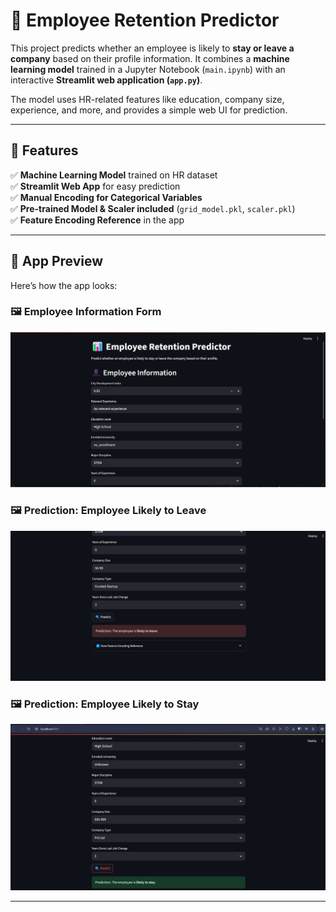 # 🏢 Employee Retention Predictor  

This project predicts whether an employee is likely to **stay or leave a company** based on their profile information. It combines a **machine learning model** trained in a Jupyter Notebook (`main.ipynb`) with an interactive **Streamlit web application (`app.py`)**.  

The model uses HR-related features like education, company size, experience, and more, and provides a simple web UI for prediction.  

---

## 🚀 Features  

✅ **Machine Learning Model** trained on HR dataset  
✅ **Streamlit Web App** for easy prediction  
✅ **Manual Encoding for Categorical Variables**  
✅ **Pre-trained Model & Scaler included** (`grid_model.pkl`, `scaler.pkl`)  
✅ **Feature Encoding Reference** in the app  

---

## 📸 App Preview  

Here’s how the app looks:  

### 🖼 Employee Information Form  
![Employee Info](Streamlit%20view.png)  

### 🖼 Prediction: Employee Likely to Leave  
![Prediction Leave](Streamlit%20leave.png)  

### 🖼 Prediction: Employee Likely to Stay  
![Prediction Stay](Streamlit%20stay.png)  

---

